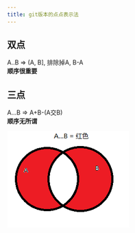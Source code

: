 ```yaml
---
title: git版本的点点表示法
---
```



双点
------
  A..B => (A, B], 排除掉A, B-A  
  **顺序很重要**

三点
------
  A...B => A+B-(A交B)  
  **顺序无所谓**

![三点表示](/images/a-dot-dot-dot-b.png)
